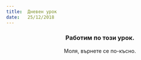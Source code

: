 ```yaml
---
title:  Дневен урок
date:   25/12/2018
---
```


### <center>Работим по този урок.</center>
<center>Моля, върнете се по-късно.</center>